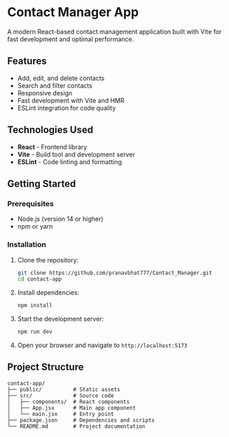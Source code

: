 # Contact Manager App

A modern React-based contact management application built with Vite for fast development and optimal performance.

## Features

- Add, edit, and delete contacts
- Search and filter contacts
- Responsive design
- Fast development with Vite and HMR
- ESLint integration for code quality

## Technologies Used

- **React** - Frontend library
- **Vite** - Build tool and development server
- **ESLint** - Code linting and formatting

## Getting Started

### Prerequisites

- Node.js (version 14 or higher)
- npm or yarn

### Installation

1. Clone the repository:
   ```bash
   git clone https://github.com/pranavbhat777/Contact_Manager.git
   cd contact-app
   ```

2. Install dependencies:
   ```bash
   npm install
   ```

3. Start the development server:
   ```bash
   npm run dev
   ```

4. Open your browser and navigate to `http://localhost:5173`

## Project Structure

```
contact-app/
├── public/          # Static assets
├── src/             # Source code
│   ├── components/  # React components
│   ├── App.jsx      # Main app component
│   └── main.jsx     # Entry point
├── package.json     # Dependencies and scripts
└── README.md        # Project documentation
```



